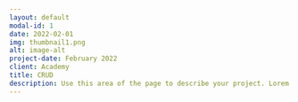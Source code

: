 ```yaml
---
layout: default
modal-id: 1
date: 2022-02-01
img: thumbnail1.png
alt: image-alt
project-date: February 2022
client: Academy
title: CRUD
description: Use this area of the page to describe your project. Lorem ipsum dolor sit amet, consectetur adipisicing elit. Mollitia neque assumenda ipsam nihil, molestias magnam, recusandae quos quis inventore quisquam velit asperiores, vitae? Reprehenderit soluta, eos quod consequuntur itaque. Nam.
---
```

